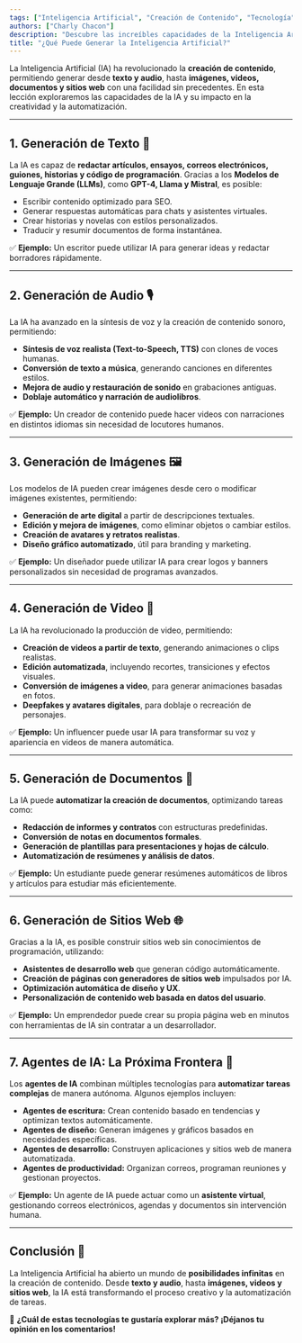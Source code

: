 ```yaml
---
tags: ["Inteligencia Artificial", "Creación de Contenido", "Tecnología"] 
authors: ["Charly Chacon"]
description: "Descubre las increíbles capacidades de la Inteligencia Artificial para generar texto, audio, imágenes, videos, documentos y sitios web, así como el poder de los agentes de IA para automatizar tareas complejas."
title: "¿Qué Puede Generar la Inteligencia Artificial?"
---
```


La Inteligencia Artificial (IA) ha revolucionado la **creación de contenido**, permitiendo generar desde **texto y audio**, hasta **imágenes, videos, documentos y sitios web** con una facilidad sin precedentes. En esta lección exploraremos las capacidades de la IA y su impacto en la creatividad y la automatización.

---

## 1. Generación de Texto 📖
La IA es capaz de **redactar artículos, ensayos, correos electrónicos, guiones, historias y código de programación**. Gracias a los **Modelos de Lenguaje Grande (LLMs)**, como **GPT-4, Llama y Mistral**, es posible:

- Escribir contenido optimizado para SEO.
- Generar respuestas automáticas para chats y asistentes virtuales.
- Crear historias y novelas con estilos personalizados.
- Traducir y resumir documentos de forma instantánea.

✅ **Ejemplo:** Un escritor puede utilizar IA para generar ideas y redactar borradores rápidamente.

---

## 2. Generación de Audio 🎙️
La IA ha avanzado en la síntesis de voz y la creación de contenido sonoro, permitiendo:

- **Síntesis de voz realista (Text-to-Speech, TTS)** con clones de voces humanas.
- **Conversión de texto a música**, generando canciones en diferentes estilos.
- **Mejora de audio y restauración de sonido** en grabaciones antiguas.
- **Doblaje automático y narración de audiolibros**.

✅ **Ejemplo:** Un creador de contenido puede hacer videos con narraciones en distintos idiomas sin necesidad de locutores humanos.

---

## 3. Generación de Imágenes 🖼️
Los modelos de IA pueden crear imágenes desde cero o modificar imágenes existentes, permitiendo:

- **Generación de arte digital** a partir de descripciones textuales.
- **Edición y mejora de imágenes**, como eliminar objetos o cambiar estilos.
- **Creación de avatares y retratos realistas**.
- **Diseño gráfico automatizado**, útil para branding y marketing.

✅ **Ejemplo:** Un diseñador puede utilizar IA para crear logos y banners personalizados sin necesidad de programas avanzados.

---

## 4. Generación de Video 🎥
La IA ha revolucionado la producción de video, permitiendo:

- **Creación de videos a partir de texto**, generando animaciones o clips realistas.
- **Edición automatizada**, incluyendo recortes, transiciones y efectos visuales.
- **Conversión de imágenes a video**, para generar animaciones basadas en fotos.
- **Deepfakes y avatares digitales**, para doblaje o recreación de personajes.

✅ **Ejemplo:** Un influencer puede usar IA para transformar su voz y apariencia en videos de manera automática.

---

## 5. Generación de Documentos 📄
La IA puede **automatizar la creación de documentos**, optimizando tareas como:

- **Redacción de informes y contratos** con estructuras predefinidas.
- **Conversión de notas en documentos formales**.
- **Generación de plantillas para presentaciones y hojas de cálculo**.
- **Automatización de resúmenes y análisis de datos**.

✅ **Ejemplo:** Un estudiante puede generar resúmenes automáticos de libros y artículos para estudiar más eficientemente.

---

## 6. Generación de Sitios Web 🌐
Gracias a la IA, es posible construir sitios web sin conocimientos de programación, utilizando:

- **Asistentes de desarrollo web** que generan código automáticamente.
- **Creación de páginas con generadores de sitios web** impulsados por IA.
- **Optimización automática de diseño y UX**.
- **Personalización de contenido web basada en datos del usuario**.

✅ **Ejemplo:** Un emprendedor puede crear su propia página web en minutos con herramientas de IA sin contratar a un desarrollador.

---

## 7. Agentes de IA: La Próxima Frontera 🤖
Los **agentes de IA** combinan múltiples tecnologías para **automatizar tareas complejas** de manera autónoma. Algunos ejemplos incluyen:

- **Agentes de escritura:** Crean contenido basado en tendencias y optimizan textos automáticamente.
- **Agentes de diseño:** Generan imágenes y gráficos basados en necesidades específicas.
- **Agentes de desarrollo:** Construyen aplicaciones y sitios web de manera automatizada.
- **Agentes de productividad:** Organizan correos, programan reuniones y gestionan proyectos.

✅ **Ejemplo:** Un agente de IA puede actuar como un **asistente virtual**, gestionando correos electrónicos, agendas y documentos sin intervención humana.

---

## Conclusión 🚀
La Inteligencia Artificial ha abierto un mundo de **posibilidades infinitas** en la creación de contenido. Desde **texto y audio**, hasta **imágenes, videos y sitios web**, la IA está transformando el proceso creativo y la automatización de tareas.

🌟 **¿Cuál de estas tecnologías te gustaría explorar más? ¡Déjanos tu opinión en los comentarios!**
